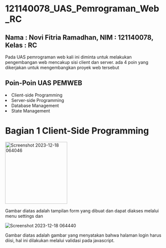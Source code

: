 # 121140078_UAS_Pemrograman_Web_RC
## Nama : Novi Fitria Ramadhan, NIM : 121140078, Kelas : RC 

<P> Pada UAS pemrograman web kali ini diminta untuk melakukan pengembangan web mencakup sisi client dan server. ada 4 poin yang dikerjakan untuk mengembangkan proyek web tersebut </P>

<h2> Poin-Poin UAS PEMWEB </h2>
<li> Client-side Programming </li>
<li> Server-side Programming </li>
<li> Database Management </li>
<li> State Management </li>

# Bagian 1 Client-Side Programming 
<img width="200" alt="Screenshot 2023-12-18 064046" src= "https://github.com/121140078-NoviFitria/121140078_UAS_Pemrograman_Web_RC/assets/133131095/e6d86696-d98d-464f-a466-537435f59113">

<P> Gambar diatas adalah tampilan form yang dibuat dan dapat diakses melalui menu settings dan </P>

![Screenshot 2023-12-18 064440](https://github.com/121140078-NoviFitria/121140078_UAS_Pemrograman_Web_RC/assets/133131095/347e32f6-21ab-4db1-b239-ced3554c05e1)

<p> Gambar diatas adalah gambar yang menyatakan bahwa halaman login harus diisi, hal ini dilakukan melalui validasi pada javascript. </p>
